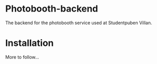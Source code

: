 # Photobooth-backend
The backend for the photobooth service used at Studentpuben Villan.

# Installation

More to follow...